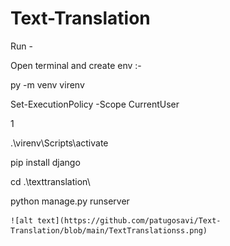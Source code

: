 # Text-Translation

Run -

Open terminal and create env :-

  py -m venv virenv
  
  Set-ExecutionPolicy -Scope CurrentUser
  
  1
  
  .\virenv\Scripts\activate
  
  pip install django
  
  cd .\texttranslation\
  
  python manage.py runserver
  
  
    ![alt text](https://github.com/patugosavi/Text-Translation/blob/main/TextTranslationss.png)
